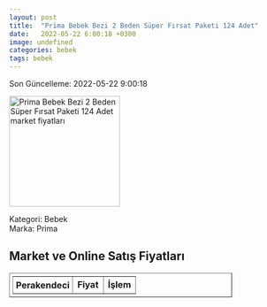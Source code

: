 ```yaml
---
layout: post
title:  "Prima Bebek Bezi 2 Beden Süper Fırsat Paketi 124 Adet"
date:   2022-05-22 6:00:18 +0300
image: undefined
categories: bebek
tags: bebek
---
```


Son Güncelleme: 2022-05-22 9:00:18

<img src="undefined" width="200" alt="Prima Bebek Bezi 2 Beden Süper Fırsat Paketi 124 Adet market fiyatları" />

Kategori: Bebek
<br />
Marka: Prima

<h2>Market ve Online Satış Fiyatları</h2>

<table border="1" style="padding: 5px;width:80%;">
  <tr>
    <td style="padding: 5px;"><strong>Perakendeci</strong></td>
    <td><strong>Fiyat</strong></td>
    <td><strong>İşlem</strong></td>
  </tr>
  
</table>

